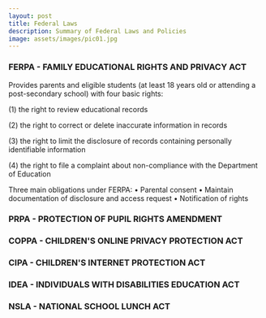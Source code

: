 ```yaml
---
layout: post
title: Federal Laws
description: Summary of Federal Laws and Policies
image: assets/images/pic01.jpg
---
```


### FERPA - FAMILY EDUCATIONAL RIGHTS AND PRIVACY ACT

Provides parents and eligible students (at least 18 years old or attending a post-secondary school) with four basic rights:

(1) the right to review educational records

(2) the right to correct or delete inaccurate information in records

(3) the right to limit the disclosure of records containing personally identifiable information

(4) the right to file a complaint about non-compliance with the Department of Education

Three main obligations under FERPA:
• Parental consent
• Maintain documentation of disclosure and access request
• Notification of rights

### PRPA - PROTECTION OF PUPIL RIGHTS AMENDMENT

### COPPA - CHILDREN'S ONLINE PRIVACY PROTECTION ACT

### CIPA - CHILDREN'S INTERNET PROTECTION ACT

### IDEA - INDIVIDUALS WITH DISABILITIES EDUCATION ACT

### NSLA - NATIONAL SCHOOL LUNCH ACT
